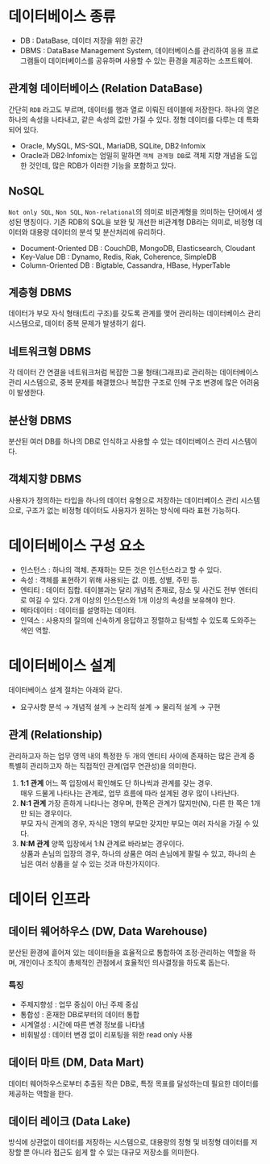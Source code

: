 # 데이터베이스 종류

- DB : DataBase, 데이터 저장을 위한 공간
- DBMS : DataBase Management System, 데이터베이스를 관리하여 응용 프로그램들이 데이터베이스를 공유하며 사용할 수 있는 환경을 제공하는 소프트웨어.

## 관계형 데이터베이스 (Relation DataBase)

간단히 `RDB` 라고도 부르며, 데이터를 행과 열로 이뤄진 테이블에 저장한다.
하나의 열은 하나의 속성을 나타내고, 같은 속성의 값만 가질 수 있다.
정형 데이터를 다루는 데 특화되어 있다.

- Oracle, MySQL, MS-SQL, MariaDB, SQLite, DB2·Infomix
- Oracle과 DB2·Infomix는 엄밀히 말하면 `객체 관계형 DB`로 객체 지향 개념을 도입한 것인데, 많은 RDB가 이러한 기능을 포함하고 있다.

## NoSQL

`Not only SQL`, `Non SQL`, `Non-relational`의 의미로 비관계형을 의미하는 단어에서 생성된 명칭이다.
기존 RDB의 SQL을 보완 및 개선한 비관계형 DB라는 의미로, 비정형 데이터와 대용량 데이터의 분석 및 분산처리에 유리하다.

- Document-Oriented DB : CouchDB, MongoDB, Elasticsearch, Cloudant
- Key-Value DB : Dynamo, Redis, Riak, Coherence, SimpleDB
- Column-Oriented DB : Bigtable, Cassandra, HBase, HyperTable

## 계층형 DBMS

데이터가 부모 자식 형태(트리 구조)를 갖도록 관계를 맺어 관리하는 데이터베이스 관리 시스템으로, 데이터 중복 문제가 발생하기 쉽다.

## 네트워크형 DBMS

각 데이터 간 연결을 네트워크처럼 복잡한 그물 형태(그래프)로 관리하는 데이터베이스 관리 시스템으로, 중복 문제를 해결했으나 복잡한 구조로 인해 구조 변경에 많은 어려움이 발생한다.

## 분산형 DBMS

분산된 여러 DB를 하나의 DB로 인식하고 사용할 수 있는 데이터베이스 관리 시스템이다.

## 객체지향 DBMS

사용자가 정의하는 타입을 하나의 데이터 유형으로 저장하는 데이터베이스 관리 시스템으로, 구조가 없는 비정형 데이터도 사용자가 원하는 방식에 따라 표현 가능하다.

# 데이터베이스 구성 요소

- 인스턴스 : 하나의 객체. 존재하는 모든 것은 인스턴스라고 할 수 있다.
- 속성 : 객체를 표현하기 위해 사용되는 값. 이름, 성별, 주민 등.
- 엔티티 : 데이터 집합. 테이블과는 달리 개념적 존재로, 장소 및 사건도 전부 엔터티로 여길 수 있다. 2개 이상의 인스턴스와 1개 이상의 속성을 보유해야 한다.
- 메타데이터 : 데이터를 설명하는 데이터.
- 인덱스 : 사용자의 질의에 신속하게 응답하고 정렬하고 탐색할 수 있도록 도와주는 색인 역할.

# 데이터베이스 설계

데이터베이스 설계 절차는 아래와 같다.

- 요구사항 분석 → 개념적 설계 → 논리적 설계 → 물리적 설계 → 구현

## 관계 (Relationship)

관리하고자 하는 업무 영역 내의 특정한 두 개의 엔티티 사이에 존재하는 많은 관계 중 특별히 관리하고자 하는 직접적인 관계(업무 연관성)을 의미한다.

1. **1:1 관계**
    어느 쪽 입장에서 확인해도 단 하나씩과 관계를 갖는 경우.   
    매우 드물게 나타나는 관계로, 업무 흐름에 따라 설계된 경우 많이 나타난다.
2. **N:1 관계**
    가장 흔하게 나타나는 경우며, 한쪽은 관계가 많지만(N), 다른 한 쪽은 1개만 되는 경우이다.   
    부모 자식 관계의 경우, 자식은 1명의 부모만 갖지만 부모는 여러 자식을 가질 수 있다.
3. **N:M 관계**
    양쪽 입장에서 1:N 관계로 바라보는 경우이다.   
    상품과 손님의 입장의 경우, 하나의 상품은 여러 손님에게 팔릴 수 있고, 하나의 손님은 여러 상품을 살 수 있는 것과 마찬가지이다.

# 데이터 인프라

## 데이터 웨어하우스 (DW, Data Warehouse)

분산된 환경에 흩어져 있는 데이터들을 효율적으로 통합하여 조정·관리하는 역할을 하며, 개인이나 조직이 총체적인 관점에서 효율적인 의사결정을 하도록 돕는다.

### 특징

- 주제지향성 : 업무 중심이 아닌 주제 중심
- 통합성 : 혼재한 DB로부터의 데이터 통합
- 시계열성 : 시간에 따른 변경 정보를 나타냄
- 비휘발성 : 데이터 변경 없이 리포팅을 위한 read only 사용

## 데이터 마트 (DM, Data Mart)

데이터 웨어하우스로부터 추출된 작은 DB로, 특정 목표를 달성하는데 필요한 데이터를 제공하는 역할을 한다.

## 데이터 레이크 (Data Lake)

방식에 상관없이 데이터를 저장하는 시스템으로, 대용량의 정형 및 비정형 데이터를 저장할 뿐 아니라 접근도 쉽게 할 수 있는 대규모 저장소를 의미한다.
